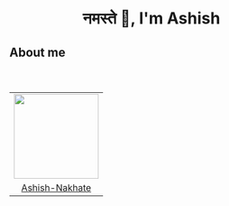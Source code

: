 
<h1 align=center> नमस्ते 🙏, I'm Ashish</h1>

## About me &nbsp; &nbsp; &nbsp; &nbsp; &nbsp; &nbsp; &nbsp; &nbsp; &nbsp; &nbsp; &nbsp; &nbsp; &nbsp; &nbsp; &nbsp; &nbsp; &nbsp; &nbsp; &nbsp; &nbsp; &nbsp; &nbsp; &nbsp; &nbsp; &nbsp; &nbsp; &nbsp; &nbsp; &nbsp; &nbsp; &nbsp; &nbsp; &nbsp; &nbsp; &nbsp; &nbsp; &nbsp; &nbsp; &nbsp; &nbsp; &nbsp; &nbsp; &nbsp;
  
<table align="right">
  <tr>
   <td align="center" col-span=3><img src="https://media.giphy.com/media/h0Cq1ClzO3UpupFPjP/giphy.gif" width="150px" height="150px" /></th>
  </tr>
  <tr>
  <td align="center" col-span=3><a href="https://github.com/ashishnakhate2001">Ashish-Nakhate</a></td>
  </tr>

 </table>
 <link href="https://fonts.googleapis.com/css2?family=Courier+Prime:ital@1&display=swap" rel="stylesheet">
<pre style="font-family: 'Courier Prime', monospace; font-size:11pt; font-style:italic overflow-x: auto;
  white-space: pre-wrap;
  white-space: -moz-pre-wrap;
  white-space: -pre-wrap;
  white-space: -o-pre-wrap;
  word-wrap: break-word;">
- 🔭 I’m currently working on   ...   <b>Datastructure And Algorithms</b><br>
- 🌱 I’m currently learning     ...   <b>C++</b><br>
- 🤔 I’m looking for help with  ...   <b>Web Development</b><br>
- 💬 Ask me about               ...   <b>Tech and Stuff</b><br>
 </pre>

